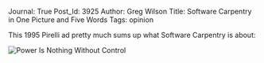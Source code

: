 Journal: True
Post_Id: 3925
Author: Greg Wilson
Title: Software Carpentry in One Picture and Five Words
Tags: opinion

<p>This 1995 Pirelli ad pretty much sums up what Software Carpentry is about:</p>
<p><img src="{{root_path}}/files/2011/01/pirelli.jpg" alt="Power Is Nothing Without Control" /></p>
